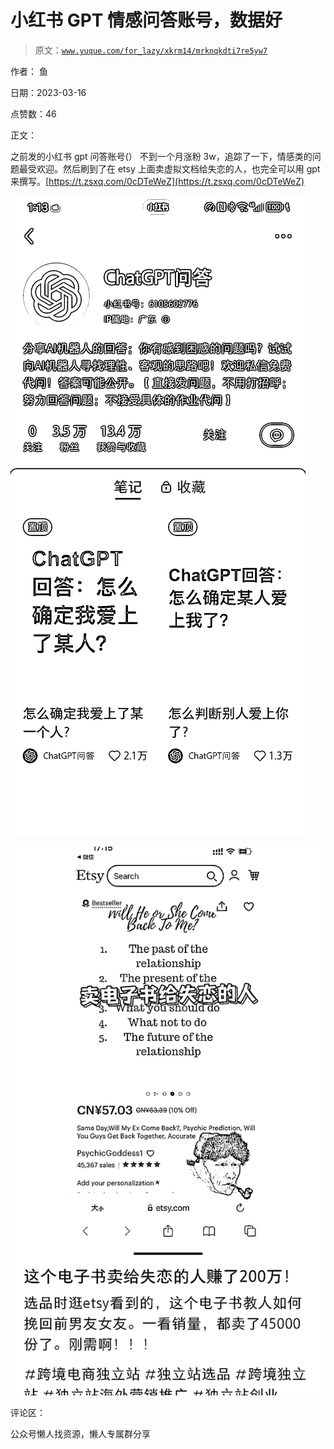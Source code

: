 # 小红书 GPT 情感问答账号，数据好

> 原文：[`www.yuque.com/for_lazy/xkrm14/mrknqkdti7re5yw7`](https://www.yuque.com/for_lazy/xkrm14/mrknqkdti7re5yw7)

作者： 鱼

日期：2023-03-16

点赞数：46

正文：

之前发的小红书 gpt 问答账号(） 不到一个月涨粉 3w，追踪了一下，情感类的问题最受欢迎。然后刷到了在 etsy 上面卖虚拟文档给失恋的人，也完全可以用 gpt 来撰写。[https://t.zsxq.com/0cDTeWeZ](https://t.zsxq.com/0cDTeWeZ)

![](img/62aec3a1c64fa4ee5a9d5d5be08e0c97.png)

![](img/5332f3d356303ba7e03a5d7c15a5258a.png)

评论区：

公众号懒人找资源，懒人专属群分享

